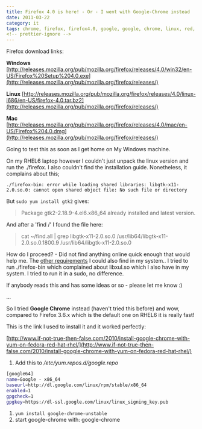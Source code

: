 ```yaml
---
title: Firefox 4.0 is here! - Or - I went with Google-Chrome instead
date: 2011-03-22
category: it
tags: chrome, firefox, firefox4.0, google, google, chrome, linux, red, hat, rhel6
<!-- prettier-ignore -->
---
```


Firefox download links:

**Windows**
[http://releases.mozilla.org/pub/mozilla.org/firefox/releases/4.0/win32/en-US/Firefox%20Setup%204.0.exe](http://releases.mozilla.org/pub/mozilla.org/firefox/releases/)

**Linux**
[http://releases.mozilla.org/pub/mozilla.org/firefox/releases/4.0/linux-i686/en-US/firefox-4.0.tar.bz2](http://releases.mozilla.org/pub/mozilla.org/firefox/releases/)

**Mac**
[http://releases.mozilla.org/pub/mozilla.org/firefox/releases/4.0/mac/en-US/Firefox%204.0.dmg](http://releases.mozilla.org/pub/mozilla.org/firefox/releases/)

Going to test this as soon as I get home on My Windows machine.

On my RHEL6 laptop however I couldn't just unpack the linux version and run the
./firefox. I also couldn't find the installation guide. Nonetheless, it
complains about this;

`./firefox-bin: error while loading shared libraries: libgtk-x11-2.0.so.0: cannot open shared object file: No such file or directory`

But `sudo yum install gtk2` gives:

> Package gtk2-2.18.9-4.el6.x86_64 already installed and latest version.

And after a 'find /' I found the file here:

> cat ~/find.all | grep libgtk-x11-2.0.so.0
> /usr/lib64/libgtk-x11-2.0.so.0.1800.9 /usr/lib64/libgtk-x11-2.0.so.0

How do I proceed? - Did not find anything online quick enough that would help
me. The
[other requirements](http://www.mozilla.com/en-US/firefox/system-requirements.html "firefox requirements")
I could also find in my system.. I tried to run ./firefox-bin which complained
about libxul.so which I also have in my system. I tried to run it in a sudo, no
difference.

If anybody reads this and has some ideas or so - please let me know :)

...

So I tried **Google Chrome** instead (haven't tried this before) and wow,
compared to Firefox 3.6.x which is the default one on RHEL6 it is really fast!

This is the link I used to install it and it worked perfectly:

[http://www.if-not-true-then-false.com/2010/install-google-chrome-with-yum-on-fedora-red-hat-rhel/](http://www.if-not-true-then-false.com/2010/install-google-chrome-with-yum-on-fedora-red-hat-rhel/)

1. Add this to _/etc/yum.repos.d/google.repo_

```bash
[google64]
name=Google - x86_64
baseurl=http://dl.google.com/linux/rpm/stable/x86_64
enabled=1
gpgcheck=1
gpgkey=https://dl-ssl.google.com/linux/linux_signing_key.pub
```

1. `yum install google-chrome-unstable`
2. start google-chrome with: google-chrome
